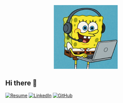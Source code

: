 <p align="center">
  <img src="SpongeBob Working on Laptop.png" width="200" alt="SpongeBob IT">
</p>

## Hi there 👋

[![Resume](https://img.shields.io/badge/📄_View_Resume-blue?style=for-the-badge)](resume.pdf)
[![LinkedIn](https://img.shields.io/badge/🔗_LinkedIn-0077B5?style=for-the-badge&logo=linkedin&logoColor=white)](https://linkedin.com/in/Mattgregory96)
[![GitHub](https://img.shields.io/badge/💻_GitHub-00775B5?style=for-the-badge&logo=github)](https://github.com/Mattstechlabs)
